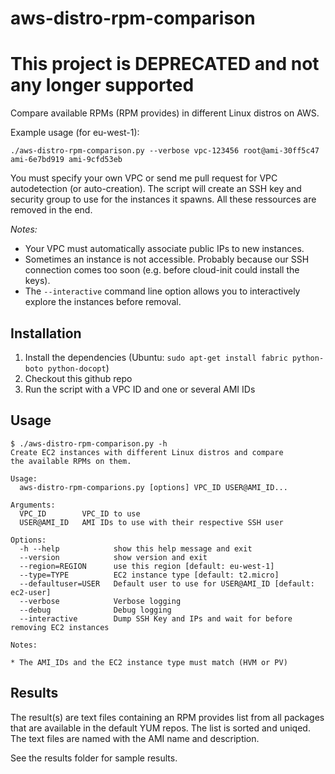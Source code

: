 aws-distro-rpm-comparison
=========================

# This project is DEPRECATED and not any longer supported

Compare available RPMs (RPM provides) in different Linux distros on AWS.

Example usage (for eu-west-1):
```
./aws-distro-rpm-comparison.py --verbose vpc-123456 root@ami-30ff5c47 ami-6e7bd919 ami-9cfd53eb
```

You must specify your own VPC or send me pull request for VPC autodetection (or auto-creation). The script will create an SSH key and security group to use for the instances it spawns. All these ressources are removed in the end. 

*Notes:*
* Your VPC must automatically associate public IPs to new instances.
* Sometimes an instance is not accessible. Probably because our SSH connection comes too soon (e.g. before cloud-init could install the keys).
* The `--interactive` command line option allows you to interactively explore the instances before removal.

Installation
------------

1. Install the dependencies (Ubuntu: `sudo apt-get install fabric python-boto python-docopt`)
1. Checkout this github repo
1. Run the script with a VPC ID and one or several AMI IDs

Usage
-----

```
$ ./aws-distro-rpm-comparison.py -h
Create EC2 instances with different Linux distros and compare
the available RPMs on them.

Usage:
  aws-distro-rpm-comparions.py [options] VPC_ID USER@AMI_ID...

Arguments:
  VPC_ID        VPC_ID to use
  USER@AMI_ID   AMI IDs to use with their respective SSH user

Options:
  -h --help            show this help message and exit
  --version            show version and exit
  --region=REGION      use this region [default: eu-west-1]
  --type=TYPE          EC2 instance type [default: t2.micro]
  --defaultuser=USER   Default user to use for USER@AMI_ID [default: ec2-user]
  --verbose            Verbose logging
  --debug              Debug logging
  --interactive        Dump SSH Key and IPs and wait for before removing EC2 instances

Notes:

* The AMI_IDs and the EC2 instance type must match (HVM or PV)
```

Results
------

The result(s) are text files containing an RPM provides list from all packages that are available in the default YUM repos. The list is sorted and uniqed. The text files are named with the AMI name and description.

See the results folder for sample results.
